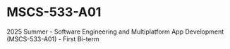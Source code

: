 # MSCS-533-A01
2025 Summer - Software Engineering and Multiplatform App Development (MSCS-533-A01) - First Bi-term
